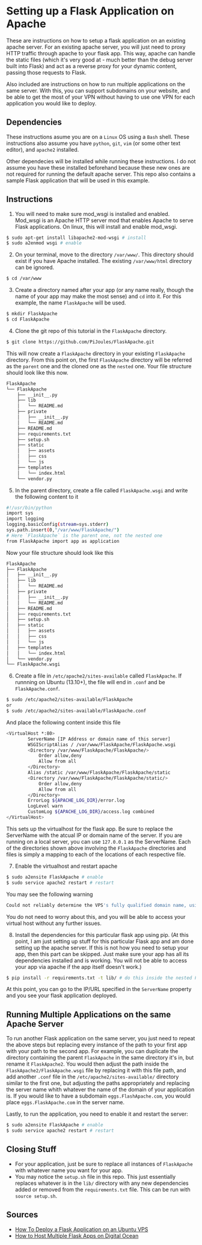 # Setting up a Flask Application on Apache
These are instructions on how to setup a flask application on an existing apache server. For an existing apache server, you will just need to proxy HTTP traffic through apache to your flask app. This way, apache can handle the static files (which it's very good at - much better than the debug server built into Flask) and act as a reverse proxy for your dynamic content, passing those requests to Flask.

Also included are instructions on how to run multiple applications on the same server. With this, you can support subdomains on your website, and be able to get the most of your VPN without having to use one VPN for each application you would like to deploy.

## Dependencies
These instructions asume you are on a `Linux` OS using a `Bash` shell. These instructions also assume you have `python`, `git`, `vim` (or some other text editor), and `apache2` installed.

Other dependecies will be installed while running these instructions. I do not assume you have these installed beforehand because these new ones are not required for running the default apache server. This repo also contains a sample Flask application that will be used in this example.

## Instructions
1) You will need to make sure mod_wsgi is installed and enabled. Mod_wsgi is an Apache HTTP server mod that enables Apache to serve Flask applications. On linux, this will install and enable mod_wsgi.
```sh
$ sudo apt-get install libapache2-mod-wsgi # install
$ sudo a2enmod wsgi # enable
```

2) On your terminal, move to the directory `/var/www/`. This directory should exist if you have Apache installed. The existing `/var/www/html` directory can be ignored.
```sh
$ cd /var/www
```

3) Create a directory named after your app (or any name really, though the name of your app may make the most sense) and `cd` into it. For this example, the name `FlaskApache` will be used.
```sh
$ mkdir FlaskApache
$ cd FlaskApache
```

4) Clone the git repo of this tutorial in the `FlaskApache` directory.
```sh
$ git clone https://github.com/PiJoules/FlaskApache.git
```

This will now create a `FlaskApache` directory in your existing `FlaskApache` directory. From this point on, the first `FlaskApache` directory will be referred as the `parent` one and the cloned one as the `nested` one. Your file structure should look like this now.
```sh
FlaskApache
└── FlaskApache
    ├── __init__.py
    ├── lib
    │   └── README.md
    ├── private
    │   ├── __init__.py
    │   └── README.md
    ├── README.md
    ├── requirements.txt
    ├── setup.sh
    ├── static
    │   ├── assets
    │   ├── css
    │   └── js
    ├── templates
    │   └── index.html
    └── vendor.py
```

5) In the parent directory, create a file called `FlaskApache.wsgi` and write the following content to it
```sh
#!/usr/bin/python
import sys
import logging
logging.basicConfig(stream=sys.stderr)
sys.path.insert(0,"/var/www/FlaskApache/")
# Here `FlaskApache` is the parent one, not the nested one
from FlaskApache import app as application
```

Now your file structure should look like this
```sh
FlaskApache
├── FlaskApache
│   ├── __init__.py
│   ├── lib
│   │   └── README.md
│   ├── private
│   │   ├── __init__.py
│   │   └── README.md
│   ├── README.md
│   ├── requirements.txt
│   ├── setup.sh
│   ├── static
│   │   ├── assets
│   │   ├── css
│   │   └── js
│   ├── templates
│   │   └── index.html
│   └── vendor.py
└── FlaskApache.wsgi
```

6) Create a file in `/etc/apache2/sites-available` called `FlaskApache`. If runnning on Ubuntu (13.10+), the file will end in `.conf` and be `FlaskApache.conf`.
```sh
$ sudo /etc/apache2/sites-available/FlaskApache
or
$ sudo /etc/apache2/sites-available/FlaskApache.conf
```

And place the following content inside this file
```sh
<VirtualHost *:80>
        ServerName [IP Address or domain name of this server]
        WSGIScriptAlias / /var/www/FlaskApache/FlaskApache.wsgi
        <Directory /var/www/FlaskApache/FlaskApache/>
            Order allow,deny
            Allow from all
        </Directory>
        Alias /static /var/www/FlaskApache/FlaskApache/static
        <Directory /var/www/FlaskApache/FlaskApache/static/>
            Order allow,deny
            Allow from all
        </Directory>
        ErrorLog ${APACHE_LOG_DIR}/error.log
        LogLevel warn
        CustomLog ${APACHE_LOG_DIR}/access.log combined
</VirtualHost>
```

This sets up the virtualhost for the flask app. Be sure to replace the ServerName with the atcual IP or domain name of the server. If you are running on a local server, you can use `127.0.0.1` as the ServerName. Each of the directories shown above involving the `FlaskApache` directories and files is simply a mapping to each of the locations of each respective file.

7) Enable the virtualhost and restart apache
```sh
$ sudo a2ensite FlaskApache # enable
$ sudo service apache2 restart # restart
```

You may see the following warning
```sh
Could not reliably determine the VPS's fully qualified domain name, using 127.0.0.1 for ServerName
```

You do not need to worry about this, and you will be able to access your virtual host without any further issues.

8) Install the dependencies for this particular flask app using pip. (At this point, I am just setting up stuff for this particular Flask app and am done setting up the apache server. If this is not how you need to setup your app, then this part can be skipped. Just make sure your app has all its dependencies installed and is working. You will not be able to access your app via apache if the app itself doesn't work.)
```sh
$ pip install -r requirements.txt -t lib/ # do this inside the nested FlaskApache directory
```

At this point, you can go to the IP/URL specified in the `ServerName` property and you see your flask application deployed.


## Running Multiple Applications on the same Apache Server
To run another Flask application on the same server, you just need to repeat the above steps but replacing every instance of the path to your first app with your path to the second app. For example, you can duplicate the directory containing the parent `FlaskApache` in the same directory it's in, but rename it `FlaskApache2`. You would then adjust the path inside the `FlaskApache2/FlaskApache.wsgi` file by replacing it with this file path, and add another `.conf` file in the `/etc/apache2/sites-available/` directory similar to the first one, but adjusting the paths appropriately and replacing the server name whith whatever the name of the domain of your application is. If you would like to have a subdomain `eggs.FlashApache.com`, you would place `eggs.FlaskApache.com` in the server name.

Lastly, to run the application, you need to enable it and restart the server:
```sh
$ sudo a2ensite FlaskApache # enable
$ sudo service apache2 restart # restart
```


## Closing Stuff
- For your application, just be sure to replace all instances of `FlaskApache` with whatever name you want for your app.
- You may notice the `setup.sh` file in this repo. This just essentially replaces whatever is in the `lib/` directory with any new dependencies added or removed from the `requirements.txt` file. This can be run with `source setup.sh`.


## Sources
- [How To Deploy a Flask Application on an Ubuntu VPS](https://www.digitalocean.com/community/tutorials/how-to-deploy-a-flask-application-on-an-ubuntu-vps)
- [How to Host Multiple Flask Apps on Digital Ocean](https://www.reddit.com/r/flask/comments/2v39a3/how_to_host_multiple_flask_apps_on_digital_ocean/)